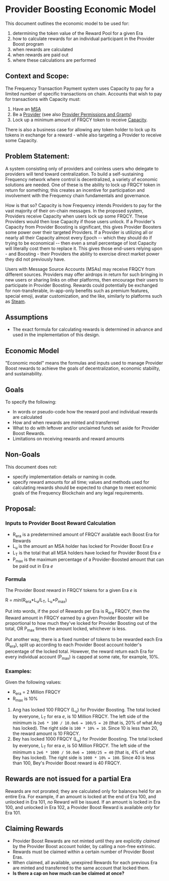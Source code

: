 # Provider Boosting Economic Model

This document outlines the economic model to be used for:
1. determining the token value of the Reward Pool for a given Era
2. how to calculate rewards for an individual participant in the Provider Boost program
3. when rewards are calculated
4. when rewards are paid out
5. where these calculations are performed

## Context and Scope:
The Frequency Transaction Payment system uses Capacity to pay for a limited number of specific transactions on chain.  Accounts that wish to pay for transactions with Capacity must:
1. Have an [MSA](https://github.com/LibertyDSNP/frequency/blob/main/designdocs/accounts.md)
2. Be a [Provider](https://github.com/LibertyDSNP/frequency/blob/main/designdocs/provider_registration.md) (see also [Provider Permissions and Grants](https://github.com/LibertyDSNP/frequency/blob/main/designdocs/provider_permissions.md))
3. Lock up a minimum amount of FRQCY token to receive [Capacity](https://github.com/LibertyDSNP/frequency/blob/main/designdocs/capacity.md).

There is also a business case for allowing any token holder to lock up its tokens in exchange for a reward - while also targeting a Provider to receive some Capacity.


## Problem Statement:
A system consisting only of providers and coinless users who delegate to providers will tend toward centralization.
To build a self-sustaining Frequency network where control is decentralized, a variety of economic solutions are needed.  One of these is the ability to lock up FRQCY token in return for something; this creates an incentive for participation and involvement with the Frequency chain fundamentals and governance.

How is that so?  Capacity is how Frequency intends Providers to pay for the vast majority of their on-chain messages. In the proposed system, Providers receive Capacity when users lock up some FRQCY. These Providers would then lose Capacity if those users unlock. If a Provider's Capacity from Provider Boosting is significant, this gives Provider Boosters some power over their targeted Providers. If a Provider is utilizing all or nearly all their Capacity almost every Epoch -- which they should do if trying to be economical --  then even a small percentage of lost Capacity will literally cost them to replace it.  This gives those end-users relying upon - and Boosting - their Providers the ability to exercise direct market power they did not previously have.

Users with Message Source Accounts (MSAs) may receive FRQCY from different sources. Providers may offer airdrops in return for such bringing in new users or sharing links on other platforms, then encourage their users to participate in Provider Boosting.  Rewards could potentially be exchanged for non-transferable, in-app-only benefits such as premium features, special emoji, avatar customization, and the like, similarly to platforms such as [Steam](https://store.steampowered.com).  

## Assumptions
* The exact formula for calculating rewards is determined in advance and used in the implementation of this design.

## Economic Model
"Economic model" means the formulas and inputs used to manage Provider Boost rewards to achieve the goals of decentralization, economic stabiilty, and sustainability.

## Goals
To specify the following:
* In words or pseudo-code how the reward pool and individual rewards are calculated
* How and when rewards are minted and transferred
* What to do with leftover and/or unclaimed funds set aside for Provider Boost Rewards.
* Limitations on receiving rewards and reward amounts

## Non-Goals
This document does not:
* specify implementation details or naming in code.
* specify reward amounts for all time; values and methods used for calculating rewards should be expected to change to meet economic goals of the Frequency Blockchain and any legal requirements.

## Proposal:
### Inputs to Provider Boost Reward Calculation
* R<sub>era</sub> is a predetermined amount of FRQCY available each Boost Era for Rewards
* L<sub>u</sub> is the amount an MSA holder has locked for Provider Boost Era <i>e</i>
* L<sub>T</sub> is the total that all MSA holders have locked for Provider Boost Era <i>e</i>
* P<sub>max</sub> is the maximum percentage of a Provider-Boosted amount that can be paid out in Era <i>e</i>

### Formula
The Provider Boost reward in FRQCY tokens for a given Era <i>e</i> is

R = <i>min</i>(R<sub>era</sub>*L<sub>u</sub>/L<sub>T</sub>, L<sub>u</sub>*P<sub>max</sub>)

Put into words, if the pool of Rewards per Era is R<sub>era</sub> FRQCY, then the Reward amount in FRQCY earned by a given Provider Booster will be proportional to how much they've locked for Provider Boosting out of the total, OR P<sub>max</sub> times the amount locked, whichever is less.

Put another way, there is a fixed number of tokens to be rewarded each Era (R<sub>era</sub>), split up according to each Provider Boost account holder's percentage of the locked total.  However, the reward return each Era for every individual account (P<sub>max</sub>) is capped at some rate, for example, 10%.

### Examples:
Given the following values:
* R<sub>era</sub> = 2 Million FRQCY
* R<sub>max</sub> is 10%

1. Ang has locked 100 FRQCY (L<sub>u</sub>) for Provider Boosting. The total locked by everyone, L<sub>T</sub> for era <i>e</i>,  is 10 Million FRQCY. The left side of the minimum is `2e6 * 100 / 10.0e6 = 100/5 = 20` (that is, 20% of what Ang has locked).   The right side is `100 * 10% = 10`.  Since 10 is less than 20, the reward amount is 10 FRQCY.
2. Bey has locked 1000 FRQCY  (L<sub>u</sub>)  for Provider Boosting.  The total locked by everyone, L<sub>T</sub> for era <i>e</i>,  is 50 Million FRQCY.   The left side of the minimum s `2e6 * 1000 / 50.0e6 = 1000/25 = 40` (that is, 4% of what Bey has locked).  The right side is `1000 * 10% = 100`.  Since 40 is less than 100, Bey's Provider Boost reward is 40 FRQCY.

## Rewards are not issued for a partial Era
Rewards are not prorated; they are calculated only for balances held for an entire Era.  For example, if an amount is locked at the end of Era 100, and unlocked in Era 101, _no_ Reward will be issued. If an amount is locked in Era 100, and unlocked in Era 102, a Provider Boost Reward is available _only_ for Era 101.

## Claiming Rewards
* Provider Boost Rewards are not minted until they are explicitly <i>claimed</i> by the Provider Boost account holder, by calling a non-free extrinsic.
* Rewards must be claimed within a certain number of Provider Boost Eras.
* When claimed, all available, unexpired Rewards for each previous Era are minted and transferred to the same account that locked them. 
* **Is there a cap on how much can be claimed at once?**
